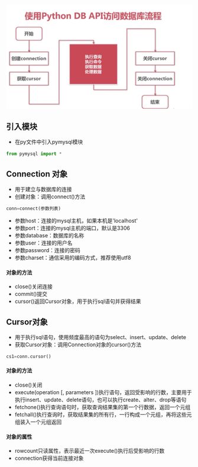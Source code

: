 ![img](https://raw.githubusercontent.com/codecodeabc/Note-len/main/img/20210902140756.jpeg)

## 引入模块

- 在py文件中引入pymysql模块

```python
from pymysql import *
```

## Connection 对象

- 用于建立与数据库的连接
- 创建对象：调用connect()方法

```python
conn=connect(参数列表)
```

- 参数host：连接的mysql主机，如果本机是'localhost'
- 参数port：连接的mysql主机的端口，默认是3306
- 参数database：数据库的名称
- 参数user：连接的用户名
- 参数password：连接的密码
- 参数charset：通信采用的编码方式，推荐使用utf8

#### 对象的方法

- close()关闭连接
- commit()提交
- cursor()返回Cursor对象，用于执行sql语句并获得结果

## Cursor对象

- 用于执行sql语句，使用频度最高的语句为select、insert、update、delete
- 获取Cursor对象：调用Connection对象的cursor()方法

```python
cs1=conn.cursor()
```

#### 对象的方法

- close()关闭
- execute(operation [, parameters ])执行语句，返回受影响的行数，主要用于执行insert、update、delete语句，也可以执行create、alter、drop等语句
- fetchone()执行查询语句时，获取查询结果集的第一个行数据，返回一个元组
- fetchall()执行查询时，获取结果集的所有行，一行构成一个元组，再将这些元组装入一个元组返回

#### 对象的属性

- rowcount只读属性，表示最近一次execute()执行后受影响的行数
- connection获得当前连接对象